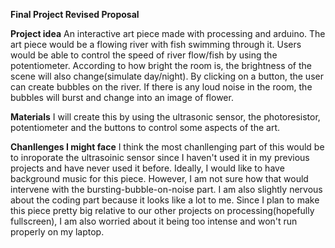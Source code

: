 **Final Project Revised Proposal**

**Project idea**
An interactive art piece made with processing and arduino. The art piece would be a flowing river with fish swimming through it. Users would be able to control the speed of river flow/fish by using the potentiometer. According to how bright the room is, the brightness of the scene will also change(simulate day/night). By clicking on a button, the user can create bubbles on the river. If there is any loud noise in the room, the bubbles will burst and change into an image of flower. 

**Materials**
I will create this by using the ultrasonic sensor, the photoresistor, potentiometer and the buttons to control some aspects of the art.

**Chanllenges I might face**
I think the most chanllenging part of this would be to inroporate the ultrasoinic sensor since I haven't used it in my previous projects and have never used it before. Ideally, I would like to have background music for this piece. However, I am not sure how that would intervene with the bursting-bubble-on-noise part. I am also slightly nervous about the coding part because it looks like a lot to me. Since I plan to make this piece pretty big relative to our other projects on processing(hopefully fullscreen), I am also worried about it being too intense and won't run properly on my laptop.
